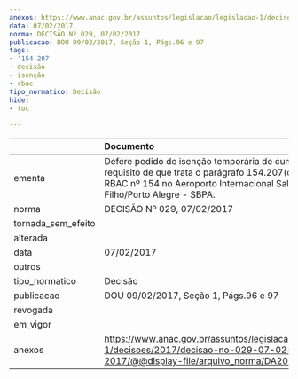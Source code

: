 ```yaml
---
anexos: https://www.anac.gov.br/assuntos/legislacao/legislacao-1/decisoes/2017/decisao-no-029-07-02-2017/@@display-file/arquivo_norma/DA2017-029.pdf
data: 07/02/2017
norma: DECISÃO Nº 029, 07/02/2017
publicacao: DOU 09/02/2017, Seção 1, Págs.96 e 97
tags:
- '154.207'
- decisão
- isenção
- rbac
tipo_normatico: Decisão
hide: 
- toc 
 
---
```


|                    | Documento                                                                                                                                                                           |
|:-------------------|:------------------------------------------------------------------------------------------------------------------------------------------------------------------------------------|
| ementa             | Defere pedido de isenção temporária de cumprimento do requisito de que trata o parágrafo 154.207(d)(1) do RBAC nº 154 no Aeroporto Internacional Salgado Filho/Porto Alegre - SBPA. |
| norma              | DECISÃO Nº 029, 07/02/2017                                                                                                                                                          |
| tornada_sem_efeito |                                                                                                                                                                                     |
| alterada           |                                                                                                                                                                                     |
| data               | 07/02/2017                                                                                                                                                                          |
| outros             |                                                                                                                                                                                     |
| tipo_normatico     | Decisão                                                                                                                                                                             |
| publicacao         | DOU 09/02/2017, Seção 1, Págs.96 e 97                                                                                                                                               |
| revogada           |                                                                                                                                                                                     |
| em_vigor           |                                                                                                                                                                                     |
| anexos             | https://www.anac.gov.br/assuntos/legislacao/legislacao-1/decisoes/2017/decisao-no-029-07-02-2017/@@display-file/arquivo_norma/DA2017-029.pdf                                        |